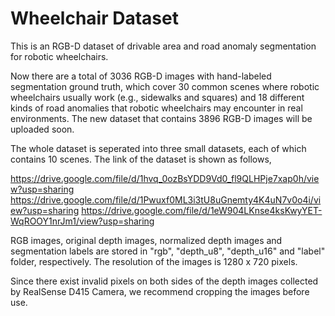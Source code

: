 # Wheelchair Dataset

This is an RGB-D dataset of drivable area and road anomaly segmentation for robotic wheelchairs. 

Now there are a total of 3036 RGB-D images with hand-labeled segmentation ground truth, which cover 30 common scenes where robotic wheelchairs usually work (e.g., sidewalks and squares) and 18 different kinds of road anomalies that robotic wheelchairs may encounter in real environments. The new dataset that contains 3896 RGB-D images will be uploaded soon.

The whole dataset is seperated into three small datasets, each of which contains 10 scenes. The link of the dataset is shown as follows,

https://drive.google.com/file/d/1hvq_0ozBsYDD9Vd0_fl9QLHPje7xap0h/view?usp=sharing
https://drive.google.com/file/d/1Pwuxf0ML3i3tU8uGnemty4K4uN7v0o4i/view?usp=sharing
https://drive.google.com/file/d/1eW904LKnse4ksKwyYET-WqROOY1nrJm1/view?usp=sharing

RGB images, original depth images, normalized depth images and segmentation labels are stored in "rgb", "depth_u8", "depth_u16" and "label" folder, respectively. The resolution of the images is 1280 x 720 pixels. 

Since there exist invalid pixels on both sides of the depth images collected by RealSense D415 Camera, we recommend cropping the images before use.
